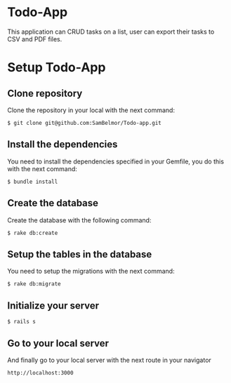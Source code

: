 #  Todo-App

This application can CRUD tasks on a list, user can export their tasks to CSV and PDF files.

# Setup Todo-App

## Clone repository

Clone the repository in your local with the next command:

    $ git clone git@github.com:SamBelmor/Todo-app.git

## Install the dependencies

You need to install the dependencies specified in your Gemfile, you do this with the next command: 

    $ bundle install

## Create the database

Create the database with the following command:

    $ rake db:create

## Setup the tables in the database

You need to setup the migrations with the next command:

    $ rake db:migrate

## Initialize your server

    $ rails s

## Go to your local server

And finally go to your local server with the next route in your navigator

    http://localhost:3000
